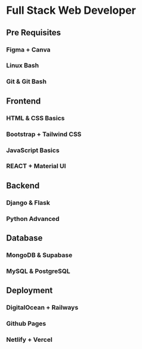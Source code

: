 # Full Stack Web Developer
## Pre Requisites
### Figma + Canva
### Linux Bash
### Git & Git Bash
## Frontend
### HTML & CSS Basics
### Bootstrap + Tailwind CSS
### JavaScript Basics
### REACT + Material UI
## Backend 
### Django & Flask
### Python Advanced
## Database
### MongoDB & Supabase
### MySQL & PostgreSQL
## Deployment 
### DigitalOcean + Railways
### Github Pages
### Netlify + Vercel

